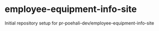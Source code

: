 # employee-equipment-info-site

Initial repository setup for pr-poehali-dev/employee-equipment-info-site